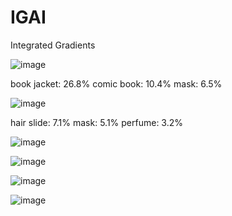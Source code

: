 # IGAI
Integrated Gradients

![image](https://user-images.githubusercontent.com/79209089/156727250-0f87cec9-ca4a-44f0-8399-3a72c88056a3.png)

book jacket: 26.8%
comic book: 10.4%
mask: 6.5%


![image](https://user-images.githubusercontent.com/79209089/156727285-6c1d3d07-f98e-4b75-ad8b-f1140cc307bb.png)

hair slide: 7.1%
mask: 5.1%
perfume: 3.2%

![image](https://user-images.githubusercontent.com/79209089/156727378-2530c226-dcbe-4540-8424-83e27907bada.png)


![image](https://user-images.githubusercontent.com/79209089/156727397-82d7c35f-a43a-4c7e-a566-c0889d60cc43.png)


![image](https://user-images.githubusercontent.com/79209089/156727962-bfd0c5a4-8a1e-4fcb-9356-83b1654abcf1.png)


![image](https://user-images.githubusercontent.com/79209089/156728020-80110971-b481-41a2-9e5d-ed17699e0c54.png)
